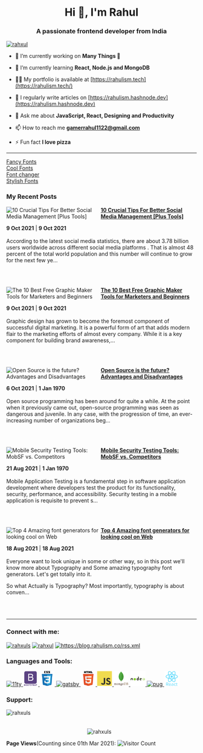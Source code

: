 <h1 align="center">Hi 👋, I'm Rahul</h1>
<h3 align="center">A passionate frontend developer from India</h3>

<p align="left"> <a href="https://twitter.com/rahxul" target="blank"><img src="https://img.shields.io/twitter/follow/rahxul?logo=twitter&style=for-the-badge" alt="rahxul" /></a> </p>

- 🔭 I’m currently working on **Many Things 🥺**

- 🌱 I’m currently learning **React, Node.js and MongoDB**

- 👨‍💻 My portfolio is available at [https://rahulism.tech](https://rahulism.tech/)

- 📝 I regularly write articles on [https://rahulism.hashnode.dev](https://rahulism.hashnode.dev)

- 💬 Ask me about **JavaScript, React, Designing and Productivity**

- 📫 How to reach me **gamerrahul1122@gmail.com**

- ⚡ Fun fact **I love pizza**

<hr>

<a href="https://fancy-fonts.com" target="_blank">Fancy Fonts</a> <br>
<a href="http://Coolfonts.cool" target="_blank">Cool Fonts</a> <br>
<a href="https://Fontchanger.top" target="_blank">Font changer</a> <br>
<a href="https://Stylishfonts.top" target="_blank">Stylish Fonts</a>

### My Recent Posts

<!-- HASHNODE_BLOG:START -->
<p align="left">
<a href="https://rahulism.hashnode.dev/10-crucial-tips-for-better-social-media-management-plus-tools" title="10 Crucial Tips For Better Social Media Management [Plus Tools]"><img src="https://cdn.hashnode.com/res/hashnode/image/upload/v1633761277357/ZQF63TuCY.png" alt="10 Crucial Tips For Better Social Media Management [Plus Tools]" width="250px" align="left" /></a>
<a href="https://rahulism.hashnode.dev/10-crucial-tips-for-better-social-media-management-plus-tools" title="10 Crucial Tips For Better Social Media Management [Plus Tools]"><strong>10 Crucial Tips For Better Social Media Management [Plus Tools]</strong></a>
<div><strong>9 Oct 2021</strong> | <strong>9 Oct 2021</strong></div>
<br/> According to the latest social media statistics, there are about  3.78 billion users worldwide across different social media platforms . That is almost 48 percent of the total world population and this number will continue to grow for the next few ye... </p> <br/> <br/>
<p align="left">
<a href="https://rahulism.hashnode.dev/the-10-best-free-graphic-maker-tools-for-marketers-and-beginners" title="The 10 Best Free Graphic Maker Tools for Marketers and Beginners"><img src="https://cdn.hashnode.com/res/hashnode/image/upload/v1633760350556/sNiMw-8JW.png" alt="The 10 Best Free Graphic Maker Tools for Marketers and Beginners" width="250px" align="left" /></a>
<a href="https://rahulism.hashnode.dev/the-10-best-free-graphic-maker-tools-for-marketers-and-beginners" title="The 10 Best Free Graphic Maker Tools for Marketers and Beginners"><strong>The 10 Best Free Graphic Maker Tools for Marketers and Beginners</strong></a>
<div><strong>9 Oct 2021</strong> | <strong>9 Oct 2021</strong></div>
<br/> Graphic design has grown to become the foremost component of successful digital marketing. It is a powerful form of art that adds modern flair to the marketing efforts of almost every company.
While it is a key component for building brand awareness,... </p> <br/> <br/>
<p align="left">
<a href="https://rahulism.hashnode.dev/oss-is-future" title="Open Source is the future? Advantages and Disadvantages"><img src="https://cdn.hashnode.com/res/hashnode/image/upload/v1633496188535/BQF19iwpO.png" alt="Open Source is the future? Advantages and Disadvantages" width="250px" align="left" /></a>
<a href="https://rahulism.hashnode.dev/oss-is-future" title="Open Source is the future? Advantages and Disadvantages"><strong>Open Source is the future? Advantages and Disadvantages</strong></a>
<div><strong>6 Oct 2021</strong> | <strong>1 Jan 1970</strong></div>
<br/> Open source programming has been around for quite a while. At the point when it previously came out, open-source programming was seen as dangerous and juvenile. In any case, with the progression of time, an ever-increasing number of organizations beg... </p> <br/> <br/>
<p align="left">
<a href="https://rahulism.hashnode.dev/mobile-security-testing-tools-mobsf-vs-competitors" title="Mobile Security Testing Tools: MobSF vs. Competitors"><img src="https://cdn.hashnode.com/res/hashnode/image/upload/v1629537948084/PPwvZPHFq.png" alt="Mobile Security Testing Tools: MobSF vs. Competitors" width="250px" align="left" /></a>
<a href="https://rahulism.hashnode.dev/mobile-security-testing-tools-mobsf-vs-competitors" title="Mobile Security Testing Tools: MobSF vs. Competitors"><strong>Mobile Security Testing Tools: MobSF vs. Competitors</strong></a>
<div><strong>21 Aug 2021</strong> | <strong>1 Jan 1970</strong></div>
<br/> Mobile Application Testing is a fundamental step in software application development where developers test the product for its functionality, security, performance, and accessibility. Security testing in a mobile application is requisite to prevent s... </p> <br/> <br/>
<p align="left">
<a href="https://rahulism.hashnode.dev/top-4-amazing-font-generators-for-looking-cool-on-web" title="Top 4 Amazing font generators for looking cool on Web"><img src="https://cdn.hashnode.com/res/hashnode/image/upload/v1629263319703/YlYIC1Ahw.png" alt="Top 4 Amazing font generators for looking cool on Web" width="250px" align="left" /></a>
<a href="https://rahulism.hashnode.dev/top-4-amazing-font-generators-for-looking-cool-on-web" title="Top 4 Amazing font generators for looking cool on Web"><strong>Top 4 Amazing font generators for looking cool on Web</strong></a>
<div><strong>18 Aug 2021</strong> | <strong>18 Aug 2021</strong></div>
<br/> Everyone want to look unique in some or other way, so in this post we'll know more about Typography and Some amazing typography font generators. Let's get totally into it. 

So what Actually is Typography?
Most importantly, typography is about conven... </p> <br/> <br/>
<!-- HASHNODE_BLOG:END -->


<hr>

<h3 align="left">Connect with me:</h3>
<p align="left">
<a href="https://dev.to/rahxuls" target="blank"><img align="center" src="https://cdn.jsdelivr.net/npm/simple-icons@3.0.1/icons/dev-dot-to.svg" alt="rahxuls" height="30" width="40" /></a>
<a href="https://twitter.com/rahxul" target="blank"><img align="center" src="https://cdn.jsdelivr.net/npm/simple-icons@3.0.1/icons/twitter.svg" alt="rahxul" height="30" width="40" /></a>
<a href="/https://blog.rahulism.co/rss.xml" target="blank"><img align="center" src="https://cdn.jsdelivr.net/npm/simple-icons@3.0.1/icons/rss.svg" alt="https://blog.rahulism.co/rss.xml" height="30" width="40" /></a>
</p>

<h3 align="left">Languages and Tools:</h3>
<p align="left"> <a href="https://www.11ty.dev/" target="_blank"> <img src="https://gist.githubusercontent.com/vivek32ta/c7f7bf583c1fb1c58d89301ea40f37fd/raw/f4c85cce5790758286b8f155ef9a177710b995df/11ty.svg" alt="11ty" width="40" height="40"/> </a> <a href="https://getbootstrap.com" target="_blank"> <img src="https://raw.githubusercontent.com/devicons/devicon/master/icons/bootstrap/bootstrap-plain-wordmark.svg" alt="bootstrap" width="40" height="40"/> </a> <a href="https://www.w3schools.com/css/" target="_blank"> <img src="https://raw.githubusercontent.com/devicons/devicon/master/icons/css3/css3-original-wordmark.svg" alt="css3" width="40" height="40"/> </a> <a href="https://www.gatsbyjs.com/" target="_blank"> <img src="https://www.vectorlogo.zone/logos/gatsbyjs/gatsbyjs-icon.svg" alt="gatsby" width="40" height="40"/> </a> <a href="https://www.w3.org/html/" target="_blank"> <img src="https://raw.githubusercontent.com/devicons/devicon/master/icons/html5/html5-original-wordmark.svg" alt="html5" width="40" height="40"/> </a> <a href="https://developer.mozilla.org/en-US/docs/Web/JavaScript" target="_blank"> <img src="https://raw.githubusercontent.com/devicons/devicon/master/icons/javascript/javascript-original.svg" alt="javascript" width="40" height="40"/> </a> <a href="https://www.mongodb.com/" target="_blank"> <img src="https://raw.githubusercontent.com/devicons/devicon/master/icons/mongodb/mongodb-original-wordmark.svg" alt="mongodb" width="40" height="40"/> </a> <a href="https://nodejs.org" target="_blank"> <img src="https://raw.githubusercontent.com/devicons/devicon/master/icons/nodejs/nodejs-original-wordmark.svg" alt="nodejs" width="40" height="40"/> </a> <a href="https://pugjs.org" target="_blank"> <img src="https://cdn.worldvectorlogo.com/logos/pug.svg" alt="pug" width="40" height="40"/> </a> <a href="https://reactjs.org/" target="_blank"> <img src="https://raw.githubusercontent.com/devicons/devicon/master/icons/react/react-original-wordmark.svg" alt="react" width="40" height="40"/> </a> </p>

<h3 align="left">Support:</h3>
<p><a href="https://www.buymeacoffee.com/rahxuls"> <img align="left" src="https://cdn.buymeacoffee.com/buttons/v2/default-yellow.png" height="50" width="210" alt="rahxuls" /></a></p><br><br>

<p>&nbsp;<img align="center" src="https://github-readme-stats.vercel.app/api?username=rahxuls&show_icons=true&locale=en" alt="rahxuls" /></p>

**Page Views**(Counting since 01th Mar 2021): ![Visitor Count](https://profile-counter.glitch.me/rahxuls/count.svg)
